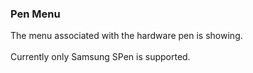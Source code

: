 ### Pen Menu

The menu associated with the hardware pen is showing.\
\
Currently only Samsung SPen is supported.
